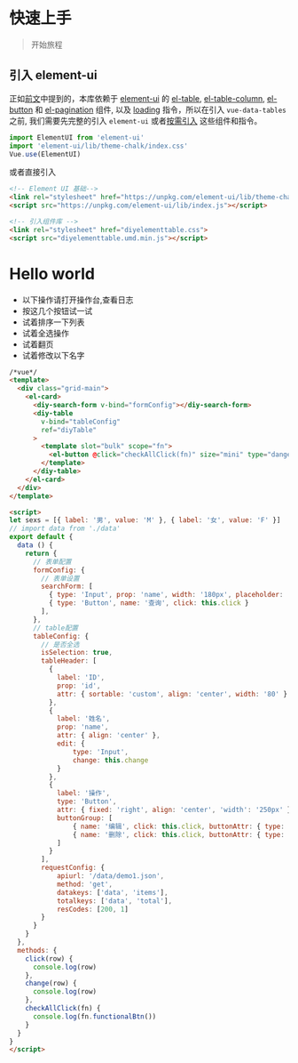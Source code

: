 # 快速上手
> 开始旅程


## 引入 element-ui
正如[前文](/zh-cn/?id=vue-data-tables)中提到的，本库依赖于 [element-ui](http://element.eleme.io/) 的 [el-table](http://element.eleme.io/#/zh-CN/component/table), [el-table-column](http://element.eleme.io/#/zh-CN/component/table#table-column-attributes), [el-button](http://element.eleme.io/#/zh-CN/component/button) 和 [el-pagination](http://element.eleme.io/#/zh-CN/component/pagination) 组件, 以及 [loading](https://element.eleme.io/#/zh-CN/component/loading) 指令，所以在引入 `vue-data-tables` 之前, 我们需要先完整的引入 `element-ui` 或者[按需引入](http://element.eleme.io/#/zh-CN/component/quickstart) 这些组件和指令。

```javascript
import ElementUI from 'element-ui'
import 'element-ui/lib/theme-chalk/index.css'
Vue.use(ElementUI)
```

或者直接引入

```html
<!-- Element UI 基础-->
<link rel="stylesheet" href="https://unpkg.com/element-ui/lib/theme-chalk/index.css">
<script src="https://unpkg.com/element-ui/lib/index.js"></script>

<!-- 引入组件库 -->
<link rel="stylesheet" href="diyelementtable.css">
<script src="diyelementtable.umd.min.js"></script>
```

# Hello world
* 以下操作请打开操作台,查看日志
* 按这几个按钮试一试
* 试着排序一下列表
* 试着全选操作
* 试着翻页
* 试着修改以下名字

```html
/*vue*/
<template>
  <div class="grid-main">
    <el-card>
      <diy-search-form v-bind="formConfig"></diy-search-form>
      <diy-table
        v-bind="tableConfig"
        ref="diyTable"
      >
        <template slot="bulk" scope="fn">
          <el-button @click="checkAllClick(fn)" size="mini" type="danger">删除</el-button>
        </template>
      </diy-table>
    </el-card>
  </div>
</template>

<script>
let sexs = [{ label: '男', value: 'M' }, { label: '女', value: 'F' }]
// import data from './data'
export default {
  data () {
    return {
      // 表单配置
      formConfig: {
        // 表单设置
        searchForm: [
          { type: 'Input', prop: 'name', width: '180px', placeholder: '请输入姓名...' },
          { type: 'Button', name: '查询', click: this.click }
        ],
      },
      // table配置
      tableConfig: {
        // 是否全选
        isSelection: true,
        tableHeader: [
          {
            label: 'ID',
            prop: 'id',
            attr: { sortable: 'custom', align: 'center', width: '80' }
          },
          {
            label: '姓名',
            prop: 'name',
            attr: { align: 'center' },
            edit: {
                type: 'Input',
                change: this.change
            }
          },
          {
            label: '操作',
            type: 'Button',
            attr: { fixed: 'right', align: 'center', 'width': '250px' },
            buttonGroup: [
                { name: '编辑', click: this.click, buttonAttr: { type: 'primary' }, hidKey: 'buttonHid' },
                { name: '删除', click: this.click, buttonAttr: { type: 'danger' } }
            ]
          }
        ],
        requestConfig: {
            apiurl: '/data/demo1.json',
            method: 'get',
            datakeys: ['data', 'items'],
            totalkeys: ['data', 'total'],
            resCodes: [200, 1]
        }
      }
    }
  },
  methods: {
    click(row) {
      console.log(row)
    },
    change(row) {
      console.log(row)
    },
    checkAllClick(fn) {
      console.log(fn.functionalBtn())
    }
  }
}
</script>

```
